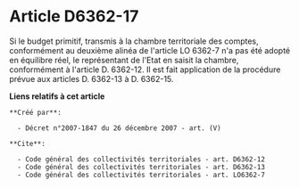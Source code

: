 # Article D6362-17

Si le budget primitif, transmis à la chambre territoriale des comptes, conformément au deuxième alinéa de l'article LO 6362-7
n'a pas été adopté en équilibre réel, le représentant de l'Etat en saisit la chambre, conformément à l'article D. 6362-12. Il
est fait application de la procédure prévue aux articles D. 6362-13 à D. 6362-15.

**Liens relatifs à cet article**

	**Créé par**:

	  - Décret n°2007-1847 du 26 décembre 2007 - art. (V)

	**Cite**:

	  - Code général des collectivités territoriales - art. D6362-12
	  - Code général des collectivités territoriales - art. D6362-13
	  - Code général des collectivités territoriales - art. LO6362-7
